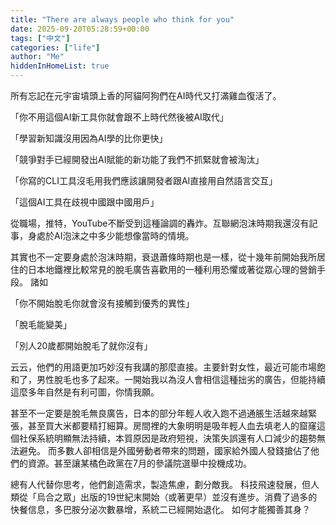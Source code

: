```yaml
---
title: "There are always people who think for you"
date: 2025-09-20T05:28:59+00:00
tags: ["中文"]
categories: ["life"]
author: "Me"
hiddenInHomeList: true
---
```


所有忘記在元宇宙墳頭上香的阿貓阿狗們在AI時代又打滿雞血復活了。

「你不用這個AI新工具你就會跟不上時代然後被AI取代」

「學習新知識沒用因為AI學的比你更快」

「競爭對手已經開發出AI賦能的新功能了我們不抓緊就會被淘汰」

「你寫的CLI工具沒毛用我們應該讓開發者跟AI直接用自然語言交互」

「這個AI工具在歧視中國跟中國用戶」

從職場，推特，YouTube不斷受到這種論調的轟炸。互聯網泡沫時期我還沒有記事，身處於AI泡沫之中多少能想像當時的情境。

其實也不一定要身處於泡沫時期，衰退蕭條時期也是一樣，從十幾年前開始我所居住的日本地鐵裡比較常見的脫毛廣告喜歡用的一種利用恐懼或著從眾心理的營銷手段。
諸如

「你不開始脫毛你就會沒有接觸到優秀的異性」

「脫毛能變美」

「別人20歲都開始脫毛了就你沒有」

云云，他們的用語更加巧妙沒有我講的那麼直接。主要針對女性，最近可能市場飽和了，男性脫毛也多了起來。一開始我以為沒人會相信這種拙劣的廣告，但能持續這麼多年自然是有利可圖，你情我願。

甚至不一定要是脫毛無良廣告，日本的部分年輕人收入跑不過通脹生活越來越緊張，甚至買大米都要精打細算。房間裡的大象明明是吸年輕人血去填老人的窟窿這個社保系統明顯無法持續，本質原因是政府短視，決策失誤還有人口減少的趨勢無法避免。
而多數人卻相信是外國勞動者帶來的問題，國家給外國人發錢搶佔了他們的資源。甚至讓某橘色政黨在7月的參議院選舉中投機成功。

總有人代替你思考，他們創造需求，製造焦慮，劃分敵我。
科技飛速發展，但人類從「烏合之眾」出版的19世紀末開始（或著更早）並沒有進步。消費了過多的快餐信息，多巴胺分泌次數暴增，系統二已經開始退化。
如何才能獨善其身？